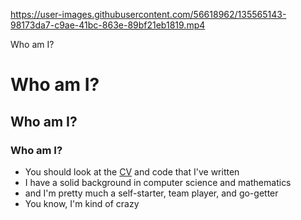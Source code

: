 <!-- (1) 영상 넣는법: mp4 파일등을 리드미에 드래그하면 아래 링크처럼 넣어짐.  -->
https://user-images.githubusercontent.com/56618962/135565143-98173da7-c9ae-41bc-863e-89bf21eb1819.mp4

Who am I?
# Who am I?
## Who am I?
### Who am I?

<!-- (2) 링크 넣는법: [링크 넣으려는 글씨](링크) -->
- You should look at the [CV](https://jeiyoon.github.io/) and code that I've written
- I have a solid background in computer science and mathematics
- and I'm pretty much a self-starter, team player, and go-getter
- You know, I'm kind of crazy
